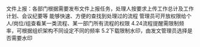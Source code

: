 文件上报：各部门根据需要发布文件上报任务，处理人按要求上传工作总计及工作计划、会议纪要等
能够快速、方便的查找到处理过的流程
管理员可开放权限给个人/岗位/组查看某一类流程、某一部门所有流程的权限
4.24流程提醒需限制频率，可根据组织架构不同设定不同的频率
5.2下载限制水印，由发文管理员选择是否需要水印